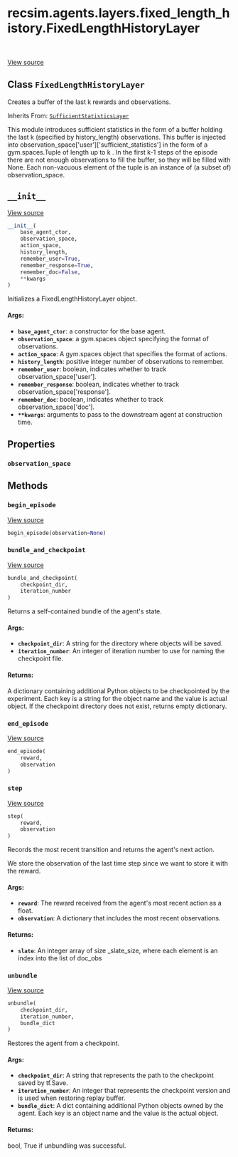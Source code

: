 <div itemscope itemtype="http://developers.google.com/ReferenceObject">
<meta itemprop="name" content="recsim.agents.layers.fixed_length_history.FixedLengthHistoryLayer" />
<meta itemprop="path" content="Stable" />
<meta itemprop="property" content="observation_space"/>
<meta itemprop="property" content="__init__"/>
<meta itemprop="property" content="begin_episode"/>
<meta itemprop="property" content="bundle_and_checkpoint"/>
<meta itemprop="property" content="end_episode"/>
<meta itemprop="property" content="step"/>
<meta itemprop="property" content="unbundle"/>
</div>

# recsim.agents.layers.fixed_length_history.FixedLengthHistoryLayer

<table class="tfo-notebook-buttons tfo-api" align="left">
</table>

<a target="_blank" href="https://github.com/google-research/recsim/recsim/agents/layers/fixed_length_history.py">View
source</a>

## Class `FixedLengthHistoryLayer`

Creates a buffer of the last k rewards and observations.

Inherits From:
[`SufficientStatisticsLayer`](../../../../recsim/agents/layers/sufficient_statistics/SufficientStatisticsLayer.md)

<!-- Placeholder for "Used in" -->

This module introduces sufficient statistics in the form of a buffer holding the
last k (specified by history_length) observations. This buffer is injected into
observation_space[\'user\'][\'sufficient_statistics\'] in the form of a
gym.spaces.Tuple of length up to k . In the first k-1 steps of the episode there
are not enough observations to fill the buffer, so they will be filled with
None. Each non-vacuous element of the tuple is an instance of (a subset of)
observation_space.

<h2 id="__init__"><code>__init__</code></h2>

<a target="_blank" href="https://github.com/google-research/recsim/recsim/agents/layers/fixed_length_history.py">View
source</a>

```python
__init__(
    base_agent_ctor,
    observation_space,
    action_space,
    history_length,
    remember_user=True,
    remember_response=True,
    remember_doc=False,
    **kwargs
)
```

Initializes a FixedLengthHistoryLayer object.

#### Args:

*   <b>`base_agent_ctor`</b>: a constructor for the base agent.
*   <b>`observation_space`</b>: a gym.spaces object specifying the format of
    observations.
*   <b>`action_space`</b>: A gym.spaces object that specifies the format of
    actions.
*   <b>`history_length`</b>: positive integer number of observations to
    remember.
*   <b>`remember_user`</b>: boolean, indicates whether to track
    observation_space[\'user\'].
*   <b>`remember_response`</b>: boolean, indicates whether to track
    observation_space[\'response\'].
*   <b>`remember_doc`</b>: boolean, indicates whether to track
    observation_space[\'doc\'].
*   <b>`**kwargs`</b>: arguments to pass to the downstream agent at construction
    time.

## Properties

<h3 id="observation_space"><code>observation_space</code></h3>

## Methods

<h3 id="begin_episode"><code>begin_episode</code></h3>

<a target="_blank" href="https://github.com/google-research/recsim/recsim/agent.py">View
source</a>

```python
begin_episode(observation=None)
```

<h3 id="bundle_and_checkpoint"><code>bundle_and_checkpoint</code></h3>

<a target="_blank" href="https://github.com/google-research/recsim/recsim/agent.py">View
source</a>

```python
bundle_and_checkpoint(
    checkpoint_dir,
    iteration_number
)
```

Returns a self-contained bundle of the agent's state.

#### Args:

*   <b>`checkpoint_dir`</b>: A string for the directory where objects will be
    saved.
*   <b>`iteration_number`</b>: An integer of iteration number to use for naming
    the checkpoint file.

#### Returns:

A dictionary containing additional Python objects to be checkpointed by the
experiment. Each key is a string for the object name and the value is actual
object. If the checkpoint directory does not exist, returns empty dictionary.

<h3 id="end_episode"><code>end_episode</code></h3>

<a target="_blank" href="https://github.com/google-research/recsim/recsim/agents/layers/sufficient_statistics.py">View
source</a>

```python
end_episode(
    reward,
    observation
)
```

<h3 id="step"><code>step</code></h3>

<a target="_blank" href="https://github.com/google-research/recsim/recsim/agents/layers/sufficient_statistics.py">View
source</a>

```python
step(
    reward,
    observation
)
```

Records the most recent transition and returns the agent's next action.

We store the observation of the last time step since we want to store it with
the reward.

#### Args:

*   <b>`reward`</b>: The reward received from the agent's most recent action as
    a float.
*   <b>`observation`</b>: A dictionary that includes the most recent
    observations.

#### Returns:

*   <b>`slate`</b>: An integer array of size _slate_size, where each element is
    an index into the list of doc_obs

<h3 id="unbundle"><code>unbundle</code></h3>

<a target="_blank" href="https://github.com/google-research/recsim/recsim/agent.py">View
source</a>

```python
unbundle(
    checkpoint_dir,
    iteration_number,
    bundle_dict
)
```

Restores the agent from a checkpoint.

#### Args:

*   <b>`checkpoint_dir`</b>: A string that represents the path to the checkpoint
    saved by tf.Save.
*   <b>`iteration_number`</b>: An integer that represents the checkpoint version
    and is used when restoring replay buffer.
*   <b>`bundle_dict`</b>: A dict containing additional Python objects owned by
    the agent. Each key is an object name and the value is the actual object.

#### Returns:

bool, True if unbundling was successful.
